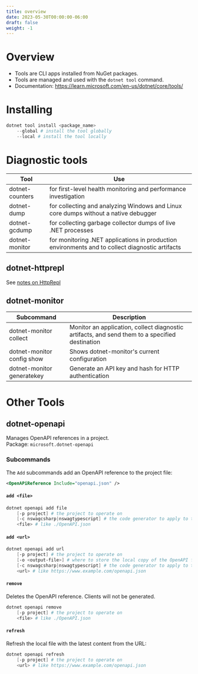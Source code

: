 ```yaml
---
title: overview
date: 2023-05-30T00:00:00-06:00
draft: false
weight: -1
---
```


# Overview
- Tools are CLI apps installed from NuGet packages.  
- Tools are managed and used with the `dotnet tool` command.
- Documentation: https://learn.microsoft.com/en-us/dotnet/core/tools/

# Installing
```powershell
dotnet tool install <package_name>
    --global # install the tool globally
    --local # install the tool locally
```

# Diagnostic tools
| Tool            | Use                                                                                             |
| --------------- | ----------------------------------------------------------------------------------------------- |
| dotnet-counters | for first-level health monitoring and performance investigation                                 |
| dotnet-dump     | for collecting and analyzing Windows and Linux core dumps without a native debugger             |
| dotnet-gcdump   | for collecting garbage collector dumps of live .NET processes                                   |
| dotnet-monitor  | for monitoring .NET applications in production environments and to collect diagnostic artifacts |

## dotnet-httprepl
See [notes on HttpRepl](../../../../asp.net/api/testing-with-httprepl)

## dotnet-monitor
| Subcommand                 | Description                                                                                    |
| -------------------------- | ---------------------------------------------------------------------------------------------- |
| dotnet-monitor collect     | Monitor an application, collect diagnostic artifacts, and send them to a specified destination |
| dotnet-monitor config show | Shows dotnet-monitor's current configuration                                                   |
| dotnet-monitor generatekey | Generate an API key and hash for HTTP authentication                                           |

# Other Tools
## dotnet-openapi
Manages OpenAPI references in a project.  
Package: `microsoft.dotnet-openapi`

### Subcommands
The `Add` subcommands add an OpenAPI reference to the project file:
```xml
<OpenAPiReference Include="openapi.json" />
```

#### `add <file>`
```powershell
dotnet openapi add file
    [-p project] # the project to operate on
    [-c nswagcsharp|nswagtypescript] # the code generator to apply to the reference; defaults to nswagcsharp
    <file> # like ./OpenAPI.json 
```

#### `add <url>`
```powershell
dotnet openapi add url
    [-p project] # the project to operate on
    [-o <output-file>] # where to store the local copy of the OpenAPI file
    [-c nswagcsharp|nswagtypescript] # the code generator to apply to the reference; defaults to nswagcsharp
    <url> # like https://www.example.com/openapi.json 
```

#### `remove`
Deletes the OpenAPI reference. Clients will not be generated.
```powershell
dotnet openapi remove 
    [-p project] # the project to operate on
    <file> # like ./OpenAPI.json
```

#### `refresh`
Refresh the local file with the latest content from the URL:
```powershell
dotnet openapi refresh
    [-p project] # the project to operate on
    <url> # like https://www.example.com/openapi.json 
```

